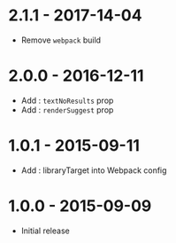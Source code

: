# 2.1.1 - 2017-14-04

* Remove `webpack` build


# 2.0.0 - 2016-12-11

* Add : `textNoResults` prop
* Add : `renderSuggest` prop

# 1.0.1 - 2015-09-11

* Add : libraryTarget into Webpack config

# 1.0.0 - 2015-09-09

* Initial release
